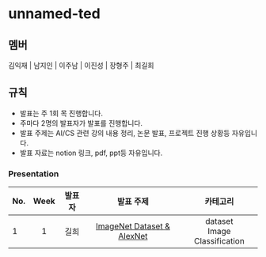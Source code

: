 # unnamed-ted

## 멤버

김익재 | 남지인 | 이주남 | 이진성 | 장형주 | 최길희

## 규칙

- 발표는 주 1회 목 진행합니다.
- 주마다 2명의 발표자가 발표를 진행합니다.
- 발표 주제는 AI/CS 관련 강의 내용 정리, 논문 발표, 프로젝트 진행 상황등 자유입니다.
- 발표 자료는 notion 링크, pdf, ppt등 자유입니다.

### Presentation

|No.|Week|발표자|발표 주제|카테고리|
|:---|:---:|:---:|:---:|:---:|
|1|1|길희|[ImageNet Dataset & AlexNet](Week1/Gilhee)|dataset</br>Image Classification|
